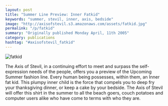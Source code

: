 ```yaml
---
layout: post
title: "Summer Line Preview: Inner Fatkid"
keywords: "summer, stevil, inner, axis, bedside"
image: "http://axisofstevil.s3.amazonaws.com/assets/fatkid.jpg"
permalink: "/p/fatkid"
summary: "Originally published Monday April, 11th 2005"
category: publications
hashtag: "#axisofstevil_fatkid"
---
```


![fatkid](http://axisofstevil.s3.amazonaws.com/assets/fatkid.jpg)

The Axis of Stevil, in a continuing effort to meet and surpass the self-expression needs of the people, offers you a preview of the Upcoming Summer fashion line. Every human being possesses, within them, an Inner fat kid. This plumpy inner child is the force that compels you to deep fry your thanksgiving dinner, or keep a cake by your bedside. The Axis of Stevil will offer this shirt in the summer to all the beach goers, couch potatoes and computer users alike who have come to terms with who they are.
